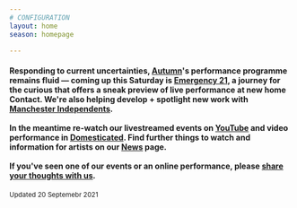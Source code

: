 ```yaml
---
# CONFIGURATION
layout: home
season: homepage

---
```

#### Responding to current uncertainties, [Autumn](/current/2021)'s performance programme remains fluid — coming up this Saturday is [Emergency 21](/current/2021-emergency), a journey for the curious that offers a sneak preview of live performance at new home Contact. We're also helping develop + spotlight new work with <a href="http://manchesterindependents.co.uk" target="_blank">Manchester Independents</a>.<br><br>In the meantime re-watch our livestreamed events on <a href="http://bit.ly/YTwarnmcr" target="_blank">YouTube</a> and video performance in <a href="http://domesticatedonline.org" target="_blank">Domesticated</a>. Find further things to watch and information for artists on our [News](/news) page.<br><br>If you've seen one of our events or an online performance, please <a href="http://bit.ly/warnmcrfeedback" target="_blank">share your thoughts with us</a>.        
<small>Updated 20 Septemebr 2021</small>
